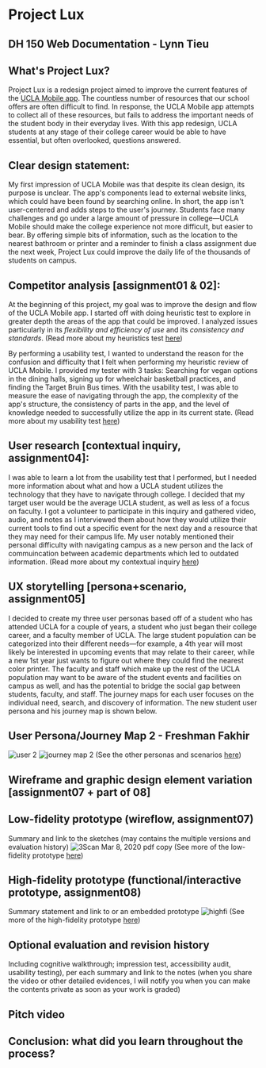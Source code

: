 # Project Lux
## DH 150 Web Documentation - Lynn Tieu
## What's Project Lux?
Project Lux is a redesign project aimed to improve the current features of the [UCLA Mobile app](https://apps.ucla.edu/mobile). The countless number of resources that our school offers are often difficult to find. In response, the UCLA Mobile app attempts to collect all of these resources, but fails to address the important needs of the student body in their everyday lives. With this app redesign, UCLA students at any stage of their college career would be able to have essential, but often overlooked, questions answered.

## Clear design statement: 
My first impression of UCLA Mobile was that despite its clean design, its purpose is unclear. The app's components lead to external website links, which could have been found by searching online. In short, the app isn't user-centered and adds steps to the user's journey. Students face many challenges and go under a large amount of pressure in college—UCLA Mobile should make the college experience not more difficult, but easier to bear. By offering simple bits of information, such as the location to the nearest bathroom or printer and a reminder to finish a class assignment due the next week, Project Lux could improve the daily life of the thousands of students on campus. 

## Competitor analysis [assignment01 & 02]:
At the beginning of this project, my goal was to improve the design and flow of the UCLA Mobile app. I started off with doing heuristic test to explore in greater depth the areas of the app that could be improved. I analyzed issues particularly in its *flexibility and efficiency of use* and its *consistency and standards*. (Read more about my heuristics test [here](https://github.com/LynnT2/DH150-project/tree/master/assignment01))

By performing a usability test, I wanted to understand the reason for the confusion and difficulty that I felt when performing my heuristic review of UCLA Mobile. I provided my tester with 3 tasks: Searching for vegan options in the dining halls, signing up for wheelchair basketball practices, and finding the Target Bruin Bus times. With the usability test, I was able to measure the ease of navigating through the app, the complexity of the app's structure, the consistency of parts in the app, and the level of knowledge needed to successfully utilize the app in its current state. (Read more about my usability test [here](https://github.com/LynnT2/DH150-project/tree/master/assignment02))

## User research [contextual inquiry, assignment04]:
I was able to learn a lot from the usability test that I performed, but I needed more information about what and how a UCLA student utilizes the technology that they have to navigate through college. I decided that my target user would be the average UCLA student, as well as less of a focus on faculty. I got a volunteer to participate in this inquiry and gathered video, audio, and notes as I interviewed them about how they would utilize their current tools to find out a specific event for the next day and a resource that they may need for their campus life. My user notably mentioned their personal difficulty with navigating campus as a new person and the lack of commuincation between academic departments which led to outdated information.
(Read more about my contextual inquiry [here](https://github.com/LynnT2/DH150-project/tree/master/assignment04))

## UX storytelling [persona+scenario, assignment05]
I decided to create my three user personas based off of a student who has attended UCLA for a couple of years, a student who just began their college career, and a faculty member of UCLA. The large student population can be categorized into their different needs—for example, a 4th year will most likely be interested in upcoming events that may relate to their career, while a new 1st year just wants to figure out where they could find the nearest color printer. The faculty and staff which make up the rest of the UCLA population may want to be aware of the student events and facilities on campus as well, and has the potential to bridge the social gap between students, faculty, and staff. The journey maps for each user focuses on the individual need, search, and discovery of information. The new student user persona and his journey map is shown below.
## User Persona/Journey Map 2 - Freshman Fakhir
![user 2](https://user-images.githubusercontent.com/59623146/74257788-2a891680-4caa-11ea-9d55-afb27129c0ff.jpg)
![journey map 2](https://user-images.githubusercontent.com/59623146/74578396-4d852600-4f49-11ea-9907-b396ad22c300.jpg)
(See the other personas and scenarios [here](https://github.com/LynnT2/DH150-project/tree/master/assignment05))
## Wireframe and graphic design element variation [assignment07 + part of 08]
## Low-fidelity prototype (wireflow, assignment07)
Summary and link to the sketches (may contains the multiple versions and evaluation history)
![3Scan Mar 8, 2020 pdf copy](https://user-images.githubusercontent.com/59623146/76175993-44642f00-616c-11ea-8124-4604f61b5322.png)
(See more of the low-fidelity prototype [here](https://github.com/LynnT2/DH150-project/tree/master/assignment07))
## High-fidelity prototype (functional/interactive prototype, assignment08)
Summary statement and link to or an embedded prototype
![highfi](https://user-images.githubusercontent.com/59623146/76176130-ba689600-616c-11ea-91f5-59dbdbf19b5a.png)
(See more of the high-fidelity prototype [here](https://github.com/LynnT2/DH150-project/blob/master/assignment08/README.md))
## Optional evaluation and revision history 
Including cognitive walkthrough; impression test, accessibility audit, usability testing), per each summary and link to the notes (when you share the video or other detailed evidences, I will notify you when you can make the contents private as soon as your work is graded)

## Pitch video 
## Conclusion: what did you learn throughout the process?
